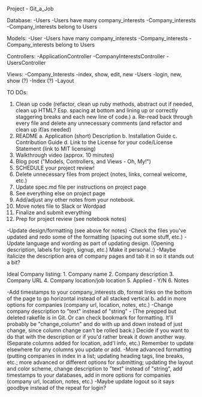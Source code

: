 Project - Git_a_Job 

Database: 
   -Users 
      -Users have many company_interests 
   -Company_interests
      -Company_interests belong to Users
      
Models: 
   -User
      -Users have many company_interests 
   -Company_interests
      -Company_interests belong to Users

Controllers:
   -ApplicationController
   -CompanyInterestsController 
   -UsersController 

Views:
    -Company_Interests
       -index, show, edit, new 
    -Users 
       -login, new, show (?)
    -Index (?)
    -Layout 
    
TO DOs:
  1. Clean up code (refactor, clean up ruby methods, abstract out if needed, clean up HTML? Esp. spacing at bottom and lining up or correctly staggering breaks and each new line of code.)
     a. Re-read back through every file and delete any unnecessary comments (and refactor and clean up if/as needed)
  2. README
      a. Application (short) Description
      b. Installation Guide
      c. Contribution Guide
      d. Link to the License for your code/License Statement (link to MIT licensing)
  3. Walkthrough video (approx. 10 minutes)
  3. Blog post ("Models, Controllers, and Views - Oh, My!")
  4. SCHEDULE your project review!
  9. Delete unnecessary files from project (notes, links, corneal welcome, etc.)
  10. Update spec.md file per instructions on project page 
  11. See everything else on project page
  12. Add/adjust any other notes from your notebook.
  13. Move notes file to Slack or Wordpad
  14. Finalize and submit everything
  15. Prep for project review (see notebook notes)
  
  


  
  -Update design/formatting (see above for notes)
      -Check the files you've updated and redo some of the formatting (spacing out some stuff, etc.)
      -Update language and wording as part of updating design. (Opening description, labels for login, signup, etc.) Make it personal.:)
      -Maybe italicize the description area of company pages and tab it in so it stands out a bit?
       
  
  
  
  Ideal Company listing:
     1. Company name
     2. Company description
     3. Company URL
     4. Company location/job location 
     5. Applied - Y/N
     6. Notes
     
  -Add timestamps to your company_interests db, format links on the bottom of the page to go horizontal instead of all stacked vertical
       b. add in more options for companies (company url, location, notes, etc.)
  -Change company description to "text" instead of "string" - (The prepped but deleted rakefile is in Git. Or can check bookmark for formatting. It'll probably be "change_column" and do with up and down instead of just change, since column change can't be rolled back.) Decide if you want to do that with the description or if you'd rather break it down another way. (Separate columns added for location, add'l info, etc.) Remember to update elsewhere for any columns you update or add.
  -More advanced formatting (putting companies in index in a list; updating heading tags, line breaks, etc.; more advanced or different options for submitting; updating the layout and color scheme, change description to "text" instead of "string", add timestamps to your databases, add in more options for companies (company url, location, notes, etc.)
  -Maybe update logout so it says goodbye instead of the repeat for login?
     
      
  

 

  
  